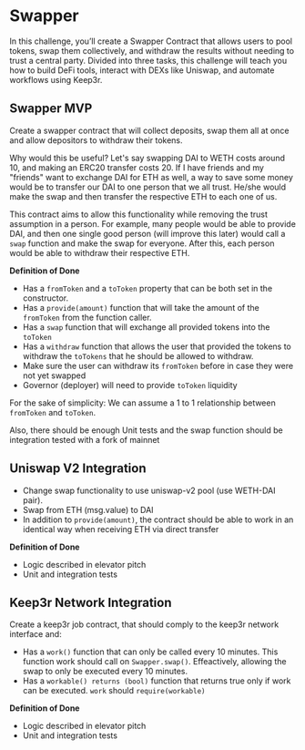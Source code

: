 # Swapper

In this challenge, you’ll create a Swapper Contract that allows users to pool tokens, swap them collectively, and withdraw the results without needing to trust a central party. Divided into three tasks, this challenge will teach you how to build DeFi tools, interact with DEXs like Uniswap, and automate workflows using Keep3r. 

## Swapper MVP

Create a swapper contract that will collect deposits, swap them all at once and allow depositors to withdraw their tokens.

Why would this be useful? Let's say swapping DAI to WETH costs around 10, and making an ERC20 transfer costs 20. If I have friends and my "friends" want to exchange DAI for ETH as well, a way to save some money would be to transfer our DAI to one person that we all trust. He/she would make the swap and then transfer the respective ETH to each one of us.

This contract aims to allow this functionality while removing the trust assumption in a person. For example, many people would be able to provide DAI, and then one single good person (will improve this later) would call a `swap` function and make the swap for everyone. After this, each person would be able to withdraw their respective ETH.

**Definition of Done**

- Has a `fromToken` and a `toToken` property that can be both set in the constructor.
- Has a `provide(amount)` function that will take the amount of the `fromToken` from the function caller.
- Has a `swap` function that will exchange all provided tokens into the `toToken`
- Has a `withdraw` function that allows the user that provided the tokens to withdraw the `toTokens` that he should be allowed to withdraw.
- Make sure the user can withdraw its `fromToken` before in case they were not yet swapped
- Governor (deployer) will need to provide `toToken` liquidity

For the sake of simplicity: We can assume a 1 to 1 relationship between `fromToken` and `toToken`.

Also, there should be enough Unit tests and the swap function should be integration tested with a fork of mainnet

## Uniswap V2 Integration

- Change swap functionality to use uniswap-v2 pool (use WETH-DAI pair).
- Swap from ETH (msg.value) to DAI
- In addition to `provide(amount)`, the contract should be able to work in an identical way when receiving ETH via direct transfer

**Definition of Done**

- Logic described in elevator pitch
- Unit and integration tests

## Keep3r Network Integration
Create a keep3r job contract, that should comply to the keep3r network interface and:

- Has a `work()` function that can only be called every 10 minutes. This function work should call on `Swapper.swap()`. Effeactively, allowing the swap to only be executed every 10 minutes.
- Has a `workable() returns (bool)` function that returns true only if work can be executed. `work` should `require(workable)`

**Definition of Done**

- Logic described in elevator pitch
- Unit and integration tests
